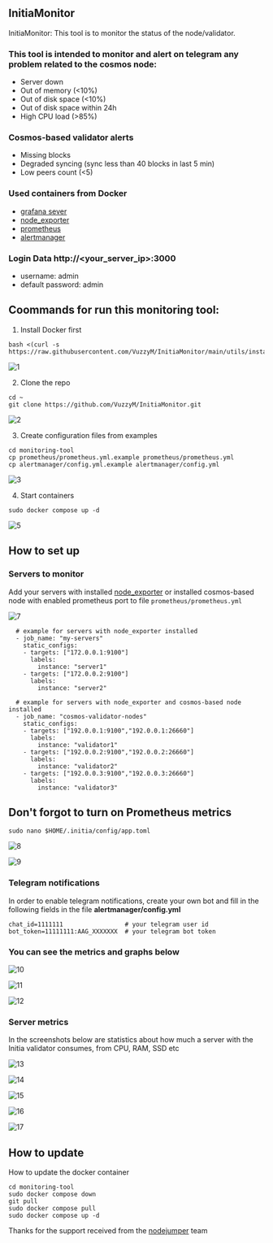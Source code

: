 ## InitiaMonitor

InitiaMonitor: This tool is to monitor the status of the node/validator.

### This tool is intended to monitor and alert on telegram any problem related to the cosmos node:

- Server down
- Out of memory (<10%)
- Out of disk space (<10%)
- Out of disk space within 24h
- High CPU load (>85%)

### Cosmos-based validator alerts

- Missing blocks
- Degraded syncing (sync less than 40 blocks in last 5 min)
- Low peers count (<5)

### Used containers from Docker

- [grafana sever](https://hub.docker.com/r/grafana/grafana)
- [node_exporter](https://hub.docker.com/r/prom/node-exporter)
- [prometheus](https://hub.docker.com/r/prom/prometheus)
- [alertmanager](https://hub.docker.com/r/prom/alertmanager)

### Login Data http://<your_server_ip>:3000

 - username: admin
 - default password: admin
 
## Coommands for run this monitoring tool:

 1. Install Docker first
```
bash <(curl -s https://raw.githubusercontent.com/VuzzyM/InitiaMonitor/main/utils/install_docker.sh)
```
![1](https://github.com/VuzzyM/InitiaMonitor/assets/66425682/2f03a03f-b9be-4ba7-ab5d-2f151a072747)

2. Clone the repo
```
cd ~
git clone https://github.com/VuzzyM/InitiaMonitor.git
```
![2](https://github.com/VuzzyM/InitiaMonitor/assets/66425682/1243a576-7536-4847-965c-caccfca53a30)

3. Create configuration files from examples
```
cd monitoring-tool
cp prometheus/prometheus.yml.example prometheus/prometheus.yml
cp alertmanager/config.yml.example alertmanager/config.yml
```
![3](https://github.com/VuzzyM/InitiaMonitor/assets/66425682/cbabe2ca-77a9-4b6f-a744-e955ff1a772d)

4. Start containers
```
sudo docker compose up -d
```
![5](https://github.com/VuzzyM/InitiaMonitor/assets/66425682/6fffdb40-4252-4093-b223-3c22255b6adc)

  ## How to set up
 ### Servers to monitor
Add your servers with installed [node_exporter](https://github.com/prometheus/node_exporter) or installed cosmos-based node with enabled prometheus port to file `prometheus/prometheus.yml`

![7](https://github.com/VuzzyM/InitiaMonitor/assets/66425682/2b432138-76a1-4925-91e9-a68f49501d9a)

```
  # example for servers with node_exporter installed
  - job_name: "my-servers"
    static_configs:
    - targets: ["172.0.0.1:9100"]
      labels:
        instance: "server1"
    - targets: ["172.0.0.2:9100"]
      labels:
        instance: "server2"
    
  # example for servers with node_exporter and cosmos-based node installed
  - job_name: "cosmos-validator-nodes"
    static_configs:
    - targets: ["192.0.0.1:9100","192.0.0.1:26660"]
      labels:
        instance: "validator1"
    - targets: ["192.0.0.2:9100","192.0.0.2:26660"]
      labels:
        instance: "validator2"
    - targets: ["192.0.0.3:9100","192.0.0.3:26660"]
      labels:
        instance: "validator3"
```

## Don't forgot to turn on Prometheus metrics

```
sudo nano $HOME/.initia/config/app.toml
```

![8](https://github.com/VuzzyM/InitiaMonitor/assets/66425682/5f259307-0be5-4602-87ae-5346a4fef670)

![9](https://github.com/VuzzyM/InitiaMonitor/assets/66425682/d74168d8-696b-4a3f-a519-e99202797173)


### Telegram notifications
In order to enable telegram notifications, create your own bot and fill in the following fields in the file <b>alertmanager/config.yml</b>
```
chat_id=1111111                 # your telegram user id
bot_token=11111111:AAG_XXXXXXX  # your telegram bot token
```

### You can see the metrics and graphs below

![10](https://github.com/VuzzyM/InitiaMonitor/assets/66425682/e342e616-38e3-4b78-abca-7ae86c2f3690)

![11](https://github.com/VuzzyM/InitiaMonitor/assets/66425682/a3fa8c08-6a7a-4f98-9eac-4dcf039fc0b2)

![12](https://github.com/VuzzyM/InitiaMonitor/assets/66425682/4b1c249c-ca03-4791-9166-a70b81d705d7)

### Server metrics

In the screenshots below are statistics about how much a server with the Initia validator consumes, from CPU, RAM, SSD etc

![13](https://github.com/user-attachments/assets/6384bb8e-1624-426e-815f-460143a4b04b)

![14](https://github.com/user-attachments/assets/9738cd55-2739-4817-9ca1-75fb554a5bb5)

![15](https://github.com/user-attachments/assets/d729cb03-9735-4488-83a4-14a0b3cdc3da)

![16](https://github.com/user-attachments/assets/481bd58c-d320-467e-8e37-6fbf611a5ae3)

![17](https://github.com/user-attachments/assets/699b9c1c-73cb-491b-abec-3935059b2a6d)

## How to update
How to update the docker container
```
cd monitoring-tool
sudo docker compose down
git pull
sudo docker compose pull
sudo docker compose up -d
```
Thanks for the support received from the [nodejumper](https://github.com/nodejumper-org) team
